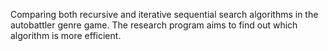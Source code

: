 Comparing both recursive and iterative sequential search algorithms in the autobattler genre game. The research program aims to find out which algorithm is more efficient.
